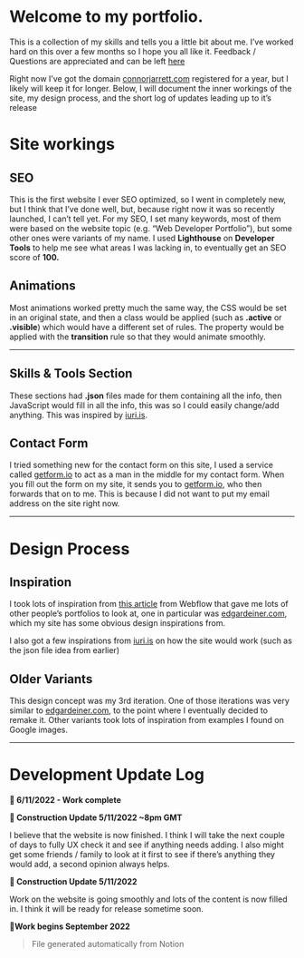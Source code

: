 # Welcome to my portfolio.

This is a collection of my skills and tells you a little bit about me. I’ve worked hard on this over a few months so I hope you all like it. Feedback / Questions are appreciated and can be left [here](https://www.connorjarrett.com/#contact)

Right now I’ve got the domain [connorjarrett.com](https://connorjarrett.com) registered for a year, but I likely will keep it for longer. Below, I will document the inner workings of the site, my design process, and the short log of updates leading up to it’s release

# Site workings
## SEO
This is the first website I ever SEO optimized, so I went in completely new, but I think that I’ve done well, but, because right now it was so recently launched, I can’t tell yet. For my SEO, I set many keywords, most of them were based on the website topic (e.g. “Web Developer Portfolio”), but some other ones were variants of my name. I used ********************Lighthouse******************** on ******************************Developer Tools****************************** to help me see what areas I was lacking in, to eventually get an SEO score of ******100.******

## Animations
Most animations worked pretty much the same way, the CSS would be set in an original state, and then a class would be applied (such as ******.active****** or ********.visible********) which would have a different set of rules. The property would be applied with the ********************transition******************** rule so that they would animate smoothly.

---

## Skills & Tools Section
These sections had ********.json******** files made for them containing all the info, then JavaScript would fill in all the info, this was so I could easily change/add anything. This was inspired by [iuri.is](https://iuri.is/).

## Contact Form
I tried something new for the contact form on this site, I used a service called [getform.io](https://getform.io/) to act as a man in the middle for my contact form. When you fill out the form on my site, it sends you to [getform.io](https://getform.io/), who then forwards that on to me. This is because I did not want to put my email address on the site right now.

---

# Design Process
## Inspiration
I took lots of inspiration from [this article](https://webflow.com/blog/web-developer-portfolio-examples) from Webflow that gave me lots of other people’s portfolios to look at, one in particular was [edgardeiner.com](https://www.edgardeiner.com/), which my site has some obvious design inspirations from.

I also got a few inspirations from [iuri.is](https://iuri.is/) on how the site would work (such as the json file idea from earlier)

## Older Variants
This design concept was my 3rd iteration. One of those iterations was very similar to [edgardeiner.com](https://www.edgardeiner.com/), to the point where I eventually decided to remake it. Other variants took lots of inspiration from examples I found on Google images.

---

# Development Update Log
**🚩 6/11/2022 - Work complete**

**🚧 Construction Update 5/11/2022 ~8pm GMT**

I believe that the website is now finished. I think I will take the next couple of days to fully UX check it and see if anything needs adding. I also might get some friends / family to look at it first to see if there’s anything they would add, a second opinion always helps. 

**🚧 Construction Update 5/11/2022** 

Work on the website is going smoothly and lots of the content is now filled in. I think it will be ready for release sometime soon.

**🚩Work begins September 2022**

> File generated automatically from Notion
